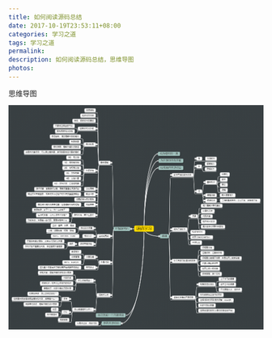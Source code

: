 ```yaml
---
title: 如何阅读源码总结
date: 2017-10-19T23:53:11+08:00
categories: 学习之道
tags: 学习之道
permalink: 
description: 如何阅读源码总结，思维导图
photos: 
---
```

思维导图
<!--more-->
![](/image/源码学习.png)